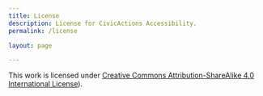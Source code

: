```yaml
---
title: License
description: License for CivicActions Accessibility.
permalink: /license

layout: page

---
```


This work is licensed under [Creative Commons Attribution-ShareAlike 4.0 International License](https://creativecommons.org/licenses/by-sa/4.0/)).